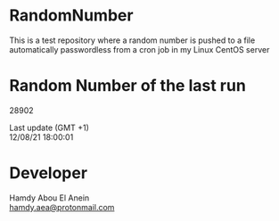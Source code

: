 # RandomNumber    
This is a test repository where a random number is pushed to a file automatically passwordless from a cron job in my Linux CentOS server    
# Random Number of the last run   
28902
      
Last update (GMT +1)    
12/08/21 18:00:01
# Developer    
Hamdy Abou El Anein   
hamdy.aea@protonmail.com
